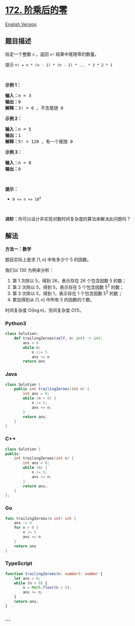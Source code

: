 # [172. 阶乘后的零](https://leetcode.cn/problems/factorial-trailing-zeroes)

[English Version](/solution/0100-0199/0172.Factorial%20Trailing%20Zeroes/README_EN.md)

## 题目描述

<!-- 这里写题目描述 -->

<p>给定一个整数 <code>n</code> ，返回 <code>n!</code> 结果中尾随零的数量。</p>

<p>提示&nbsp;<code>n! = n * (n - 1) * (n - 2) * ... * 3 * 2 * 1</code></p>

<p>&nbsp;</p>

<p><strong>示例 1：</strong></p>

<pre>
<strong>输入：</strong>n = 3
<strong>输出：</strong>0
<strong>解释：</strong>3! = 6 ，不含尾随 0
</pre>

<p><strong>示例 2：</strong></p>

<pre>
<strong>输入：</strong>n = 5
<strong>输出：</strong>1
<strong>解释：</strong>5! = 120 ，有一个尾随 0
</pre>

<p><strong>示例 3：</strong></p>

<pre>
<strong>输入：</strong>n = 0
<strong>输出：</strong>0
</pre>

<p>&nbsp;</p>

<p><strong>提示：</strong></p>

<ul>
	<li><code>0 &lt;= n &lt;= 10<sup>4</sup></code></li>
</ul>

<p>&nbsp;</p>

<p><b>进阶：</b>你可以设计并实现对数时间复杂度的算法来解决此问题吗？</p>

## 解法

<!-- 这里可写通用的实现逻辑 -->

**方法一：数学**

题目实际上是求 $[1,n]$ 中有多少个 $5$ 的因数。

我们以 $130$ 为例来分析：

1. 第 $1$ 次除以 $5$，得到 $26$，表示存在 $26$ 个包含因数 $5$ 的数；
1. 第 $2$ 次除以 $5$，得到 $5$，表示存在 $5$ 个包含因数 $5^2$ 的数；
1. 第 $3$ 次除以 $5$，得到 $1$，表示存在 $1$ 个包含因数 $5^3$ 的数；
1. 累加得到从 $[1,n]$ 中所有 $5$ 的因数的个数。

时间复杂度 $O(\log n)$，空间复杂度 $O(1)$。

<!-- tabs:start -->

### **Python3**

<!-- 这里可写当前语言的特殊实现逻辑 -->

```python
class Solution:
    def trailingZeroes(self, n: int) -> int:
        ans = 0
        while n:
            n //= 5
            ans += n
        return ans
```

### **Java**

<!-- 这里可写当前语言的特殊实现逻辑 -->

```java
class Solution {
    public int trailingZeroes(int n) {
        int ans = 0;
        while (n > 0) {
            n /= 5;
            ans += n;
        }
        return ans;
    }
}
```

### **C++**

```cpp
class Solution {
public:
    int trailingZeroes(int n) {
        int ans = 0;
        while (n) {
            n /= 5;
            ans += n;
        }
        return ans;
    }
};
```

### **Go**

```go
func trailingZeroes(n int) int {
	ans := 0
	for n > 0 {
		n /= 5
		ans += n
	}
	return ans
}
```

### **TypeScript**

```ts
function trailingZeroes(n: number): number {
    let ans = 0;
    while (n > 0) {
        n = Math.floor(n / 5);
        ans += n;
    }
    return ans;
}
```

### **...**

```

```

<!-- tabs:end -->
